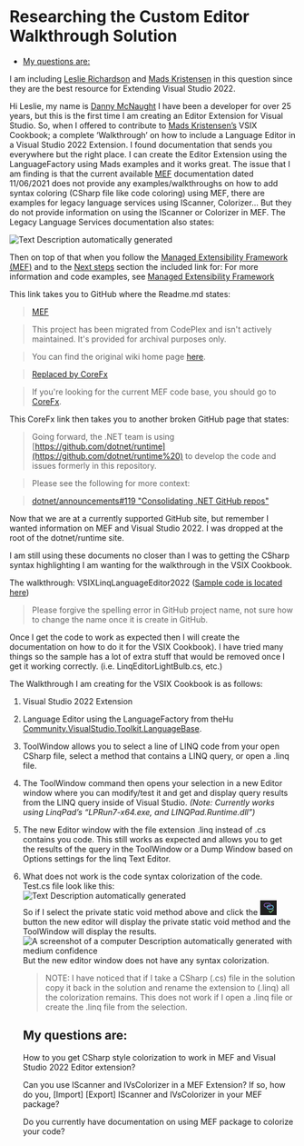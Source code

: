 # Researching the Custom Editor Walkthrough Solution

<!--Start-Of-TOC-->
   - [My questions are:](#My-questions-are:)
<!--End-Of-TOC-->


I am including [Leslie Richardson](https://github.com/leslierichardson95) and [Mads
Kristensen](@mkristensen) in this question since they are the best resource
for Extending Visual Studio 2022.

Hi Leslie, my name is [Danny McNaught](mailto:danny.mcnaught@dannymcnaught.com)
I have been a developer for over 25 years, but this is the first time I am
creating an Editor Extension for Visual Studio. So, when I offered to contribute
to [Mads Kristensen’s](@mkristensen) VSIX Cookbook; a complete
‘Walkthrough’ on how to include a Language Editor in a Visual Studio 2022
Extension. I found documentation that sends you everywhere but the right place.
I can create the Editor Extension using the LanguageFactory using Mads examples
and it works great. The issue that I am finding is that the current available
[MEF](https://docs.microsoft.com/en-us/dotnet/framework/mef/) documentation
dated 11/06/2021 does not provide any examples/walkthroughs on how to add syntax
coloring (CSharp file like code coloring) using MEF, there are examples for
legacy language services using IScanner, Colorizer… But they do not provide
information on using the IScanner or Colorizer in MEF. The Legacy Language
Services documentation also states:

![Text Description automatically
generated](media/c124b315274f77c03410bf4703606152.png)

Then on top of that when you follow the [Managed Extensibility Framework
(MEF)](https://docs.microsoft.com/en-us/dotnet/framework/mef/) and to the [Next
steps](https://docs.microsoft.com/en-us/dotnet/framework/mef/#next-steps)
section the included link for: For more information and code examples, see
[Managed Extensibility Framework](https://github.com/MicrosoftArchive/mef)

This link takes you to GitHub where the Readme.md states:

>   [MEF](https://github.com/MicrosoftArchive/mef#mef)

>   This project has been migrated from CodePlex and isn't actively maintained.
>   It's provided for archival purposes only.

>   You can find the original wiki home page
>   [here](https://github.com/microsoftarchive/mef/blob/master/Wiki/Home.md).

>   [Replaced by
>   CoreFx](https://github.com/MicrosoftArchive/mef#replaced-by-corefx)

>   If you're looking for the current MEF code base, you should go to
>   [CoreFx](https://github.com/dotnet/corefx).

This CoreFx link then takes you to another broken GitHub page that states:

>   Going forward, the .NET team is using
>   [https://github.com/dotnet/runtime](https://github.com/dotnet/runtime%20) to
>   develop the code and issues formerly in this repository.

>   Please see the following for more context:

>   [dotnet/announcements\#119 "Consolidating .NET GitHub
>   repos"](https://github.com/dotnet/announcements/issues/119)

Now that we are at a currently supported GitHub site, but remember I wanted
information on MEF and Visual Studio 2022. I was dropped at the root of the
dotnet/runtime site.

I am still using these documents no closer than I was to getting the CSharp
syntax highlighting I am wanting for the walkthrough in the VSIX Cookbook.

The walkthrough: VSIXLinqLanguageEditor2022 ([Sample code is located
here](https://github.com/SFC-Sarge/VSIXLinqLangugeEditor2022)) 
> Please forgive the spelling error in GitHub project name, not sure how to change 
the name once it is create in GitHub.

Once I get the code to work as expected then 
I will create the documentation on how to do it
for the VSIX Cookbook). I have tried many things so the sample has a lot of
extra stuff that would be removed once I get it working correctly. (i.e.
LinqEditorLightBulb.cs, etc.)

The Walkthrough I am creating for the VSIX Cookbook is as follows:

1.  Visual Studio 2022 Extension

2.  Language Editor using the LanguageFactory from theHu
    [Community.VisualStudio.Toolkit.LanguageBase](https://github.com/VsixCommunity/Community.VisualStudio.Toolkit).

3.  ToolWindow allows you to select a line of LINQ code from your open CSharp
    file, select a method that contains a LINQ query, or open a .linq file.

4.  The ToolWindow command then opens your selection in a new Editor window
    where you can modify/test it and get and display query results from the LINQ
    query inside of Visual Studio. *(Note: Currently works using LinqPad’s
    “LPRun7-x64.exe, and LINQPad.Runtime.dll”)*

5.  The new Editor window with the file extension .linq instead of .cs contains
    you code. This still works as expected and allows you to get the results of
    the query in the ToolWindow or a Dump Window based on Options settings for
    the linq Text Editor.

6.  What does not work is the code syntax colorization of the code.  
    Test.cs file look like this:  
    ![Text Description automatically
    generated](media/62f8ccded5d1d0d5b5279bd386ccac37.png)  
    So if I select the private static void method above and click the
    ![](media/31880e84106e0cc841b6e0422ca46131.png) button the new editor will
    display the private static void method and the ToolWindow will display the
    results.   
    ![A screenshot of a computer Description automatically generated with medium
    confidence](media/ddb0b8eff4f290fed90a759f3c72bd88.png)  
    But the new editor window does not have any syntax colorization.

    > NOTE: I have noticed that if I take a CSharp (.cs) file in the solution copy
    it back in the solution and rename the extension to (.linq) all the
    colorization remains. This does not work if I open a .linq file or create
    the .linq file from the selection.

    ## My questions are:

    How to you get CSharp style colorization to work in MEF and Visual Studio
    2022 Editor extension?

    Can you use IScanner and IVsColorizer in a MEF Extension? If so, how do you,
    [Import] [Export] IScanner and IVsColorizer in your MEF package?

    Do you currently have documentation on using MEF package to colorize your code?
